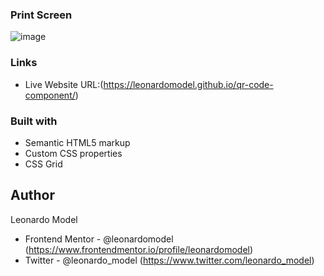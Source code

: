 ### Print Screen

![image](https://github.com/leonardomodel/qr-code-component/assets/35821748/da7b8349-89ff-46d6-a9e5-320cc01b14a1)


### Links
- Live Website URL:(https://leonardomodel.github.io/qr-code-component/)

### Built with

- Semantic HTML5 markup
- Custom CSS properties
- CSS Grid

## Author

Leonardo Model
- Frontend Mentor - @leonardomodel (https://www.frontendmentor.io/profile/leonardomodel)
- Twitter - @leonardo_model (https://www.twitter.com/leonardo_model)
